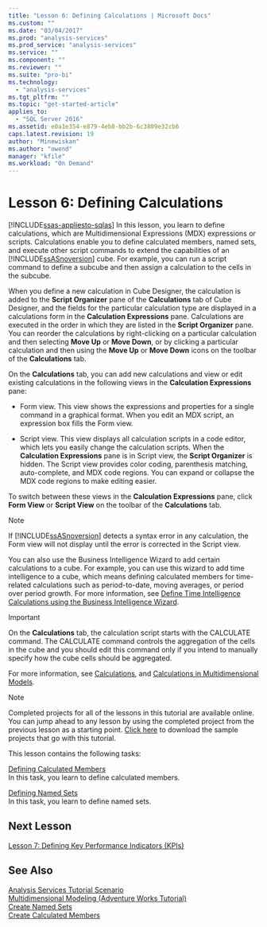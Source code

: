 ```yaml
---
title: "Lesson 6: Defining Calculations | Microsoft Docs"
ms.custom: ""
ms.date: "03/04/2017"
ms.prod: "analysis-services"
ms.prod_service: "analysis-services"
ms.service: ""
ms.component: ""
ms.reviewer: ""
ms.suite: "pro-bi"
ms.technology: 
  - "analysis-services"
ms.tgt_pltfrm: ""
ms.topic: "get-started-article"
applies_to: 
  - "SQL Server 2016"
ms.assetid: e0a1e354-e879-4eb8-bb2b-6c3809e32cb6
caps.latest.revision: 19
author: "Minewiskan"
ms.author: "owend"
manager: "kfile"
ms.workload: "On Demand"
---
```

# Lesson 6: Defining Calculations
[!INCLUDE[ssas-appliesto-sqlas](../includes/ssas-appliesto-sqlas.md)]
In this lesson, you learn to define calculations, which are Multidimensional Expressions (MDX) expressions or scripts. Calculations enable you to define calculated members, named sets, and execute other script commands to extend the capabilities of an [!INCLUDE[ssASnoversion](../includes/ssasnoversion-md.md)] cube. For example, you can run a script command to define a subcube and then assign a calculation to the cells in the subcube.  
  
When you define a new calculation in Cube Designer, the calculation is added to the **Script Organizer** pane of the **Calculations** tab of Cube Designer, and the fields for the particular calculation type are displayed in a calculations form in the **Calculation Expressions** pane. Calculations are executed in the order in which they are listed in the **Script Organizer** pane. You can reorder the calculations by right-clicking on a particular calculation and then selecting **Move Up** or **Move Down**, or by clicking a particular calculation and then using the **Move Up** or **Move Down** icons on the toolbar of the **Calculations** tab.  
  
On the **Calculations** tab, you can add new calculations and view or edit existing calculations in the following views in the **Calculation Expressions** pane:  
  
-   Form view. This view shows the expressions and properties for a single command in a graphical format. When you edit an MDX script, an expression box fills the Form view.  
  
-   Script view. This view displays all calculation scripts in a code editor, which lets you easily change the calculation scripts. When the **Calculation Expressions** pane is in Script view, the **Script Organizer** is hidden. The Script view provides color coding, parenthesis matching, auto-complete, and MDX code regions. You can expand or collapse the MDX code regions to make editing easier.  
  
To switch between these views in the **Calculation Expressions** pane, click **Form View** or **Script View** on the toolbar of the **Calculations** tab.  
  
> [!NOTE]  
> If [!INCLUDE[ssASnoversion](../includes/ssasnoversion-md.md)] detects a syntax error in any calculation, the Form view will not display until the error is corrected in the Script view.  
  
You can also use the Business Intelligence Wizard to add certain calculations to a cube. For example, you can use this wizard to add time intelligence to a cube, which means defining calculated members for time-related calculations such as period-to-date, moving averages, or period over period growth. For more information, see [Define Time Intelligence Calculations using the Business Intelligence Wizard](../analysis-services/multidimensional-models/define-time-intelligence-calculations-using-the-business-intelligence-wizard.md).  
  
> [!IMPORTANT]  
> On the **Calculations** tab, the calculation script starts with the CALCULATE command. The CALCULATE command controls the aggregation of the cells in the cube and you should edit this command only if you intend to manually specify how the cube cells should be aggregated.  
  
For more information, see [Calculations](../analysis-services/multidimensional-models-olap-logical-cube-objects/calculations.md), and [Calculations in Multidimensional Models](../analysis-services/multidimensional-models/calculations-in-multidimensional-models.md).  
  
> [!NOTE]  
> Completed projects for all of the lessons in this tutorial are available online. You can jump ahead to any lesson by using the completed project from the previous lesson as a starting point. [Click here](http://go.microsoft.com/fwlink/?LinkID=221866) to download the sample projects that go with this tutorial.  
  
This lesson contains the following tasks:  
  
[Defining Calculated Members](../analysis-services/lesson-6-1-defining-calculated-members.md)  
In this task, you learn to define calculated members.  
  
[Defining Named Sets](../analysis-services/lesson-6-2-defining-named-sets.md)  
In this task, you learn to define named sets.  
  
## Next Lesson  
[Lesson 7: Defining Key Performance Indicators &#40;KPIs&#41;](../analysis-services/lesson-7-defining-key-performance-indicators-kpis.md)  
  
## See Also  
[Analysis Services Tutorial Scenario](../analysis-services/analysis-services-tutorial-scenario.md)  
[Multidimensional Modeling &#40;Adventure Works Tutorial&#41;](../analysis-services/multidimensional-modeling-adventure-works-tutorial.md)  
[Create Named Sets](../analysis-services/multidimensional-models/create-named-sets.md)  
[Create Calculated Members](../analysis-services/multidimensional-models/create-calculated-members.md)  
  
  
  
